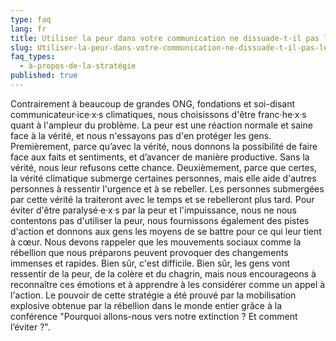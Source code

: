 ```yaml
---
type: faq
lang: fr
title: Utiliser la peur dans votre communication ne dissuade-t-il pas les gens ?
slug: Utiliser-la-peur-dans-votre-communication-ne-dissuade-t-il-pas-les-gens
faq_types:
  - à-propos-de-la-stratégie
published: true
---
```

Contrairement à beaucoup de grandes ONG, fondations et soi-disant communicateur·ice·x·s climatiques, nous choisissons d'être franc·he·x·s quant à l'ampleur du problème. La peur est une réaction normale et saine face à la vérité, et nous n'essayons pas d'en protéger les gens. Premièrement, parce qu’avec la vérité, nous donnons la possibilité de faire face aux faits et sentiments, et d’avancer de manière productive. Sans la vérité, nous leur refusons cette chance. Deuxièmement, parce que certes, la vérité climatique submerge certaines personnes, mais elle aide d'autres personnes à ressentir l'urgence et à se rebeller. Les personnes submergées par cette vérité la traiteront avec le temps et se rebelleront plus tard. Pour éviter d'être paralysé·e·x·s par la peur et l'impuissance, nous ne nous contentons pas d'utiliser la peur, nous fournissons également des pistes d'action et donnons aux gens les moyens de se battre pour ce qui leur tient à cœur. Nous devons rappeler que les mouvements sociaux comme la rébellion que nous préparons peuvent provoquer des changements immenses et rapides. Bien sûr, c'est difficile. Bien sûr, les gens vont ressentir de la peur, de la colère et du chagrin, mais nous encourageons à reconnaître ces émotions et à apprendre à les considérer comme un appel à l'action. Le pouvoir de cette stratégie a été prouvé par la mobilisation explosive obtenue par la rébellion dans le monde entier grâce à la conférence "Pourquoi allons-nous vers notre extinction ? Et comment l’éviter ?".